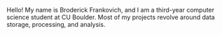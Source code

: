 Hello! My name is Broderick Frankovich, and I am a third-year computer science student at CU Boulder. Most of my projects revolve around data storage, processing, and analysis. 

<!---
OneGreatGuy/OneGreatGuy is a ✨ special ✨ repository because its `README.md` (this file) appears on your GitHub profile.
You can click the Preview link to take a look at your changes.
--->
